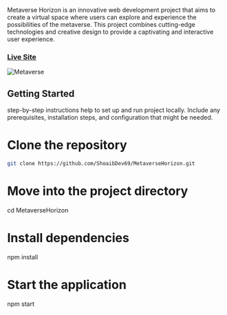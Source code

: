 Metaverse Horizon is an innovative web development project that aims to create a virtual space where users can explore and experience the possibilities of the metaverse. This project combines cutting-edge technologies and creative design to provide a captivating and interactive user experience.

### [Live Site](https://metaverse-horizon.vercel.app/)
![Metaverse](https://github.com/ShoaibDev69/MetaverseHorizon/assets/124503086/e9f7801b-7307-41a2-baa4-648504e4f67f)


## Getting Started

step-by-step instructions help to set up and run project locally. Include any prerequisites, installation steps, and configuration that might be needed.

# Clone the repository
```bash
git clone https://github.com/ShoaibDev69/MetaverseHorizon.git
```

# Move into the project directory
cd MetaverseHorizon

# Install dependencies
npm install

# Start the application
npm start
